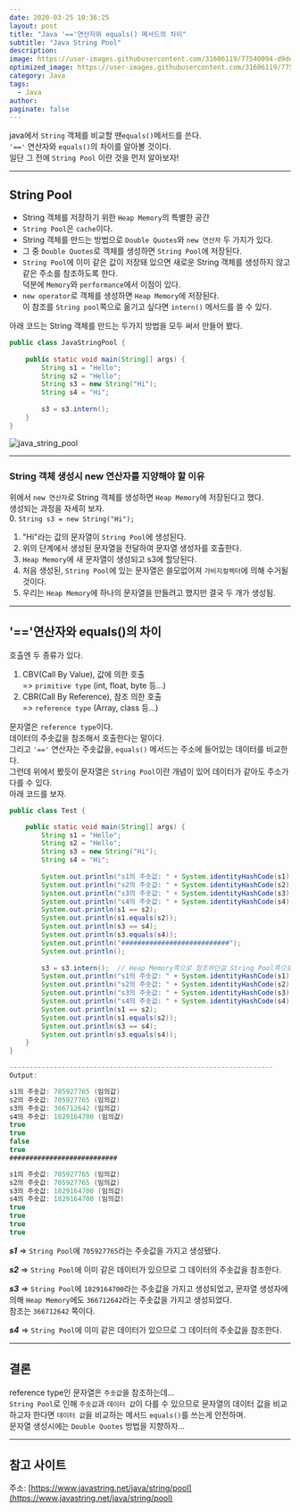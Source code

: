 ```yaml
---
date: 2020-03-25 10:36:25
layout: post
title: "Java '=='연산자와 equals() 메서드의 차이"
subtitle: "Java String Pool"
description:
image: https://user-images.githubusercontent.com/31606119/77540094-d9de1d80-6ee5-11ea-84ed-b4c057b643bf.png
optimized_image: https://user-images.githubusercontent.com/31606119/77540094-d9de1d80-6ee5-11ea-84ed-b4c057b643bf.png
category: Java
tags:
  - Java
author:
paginate: false
---
```


java에서 ```String``` 객체를 비교할 땐```equals()```메서드를 쓴다.  
```'=='``` 연산자와 ```equals()```의 차이를 알아볼 것이다.  
일단 그 전에 ```String Pool``` 이란 것을 먼저 알아보자!

---

## String Pool
* String 객체를 저장하기 위한 ```Heap Memory```의 특별한 공간
* ```String Pool```은 ```cache```이다.
* String 객체를 만드는 방법으로 ```Double Quotes```와 ```new 연산자``` 두 가지가 있다.
* 그 중 ```Double Quotes```로 객체를 생성하면 ```String Pool```에 저장된다.
* ```String Pool```에 이미 같은 값이 저장돼 있으면 새로운 String 객체를 생성하지 않고 같은 주소를 참조하도록 한다.  
덕분에 ```Memory```와 ```performance```에서 이점이 있다.
* ```new operator```로 객체를 생성하면 ```Heap Memory```에 저장된다.  
이 참조를 ```String pool```쪽으로 옮기고 싶다면 ```intern()``` 메서드를 쓸 수 있다.  

아래 코드는 String 객체를 만드는 두가지 방법을 모두 써서  만들어 봤다.

```java
public class JavaStringPool {
 
    public static void main(String[] args) {
        String s1 = "Hello";
        String s2 = "Hello";
        String s3 = new String("Hi");
        String s4 = "Hi";
 
        s3 = s3.intern();
    }
}
```
![java_string_pool](https://user-images.githubusercontent.com/31606119/77540094-d9de1d80-6ee5-11ea-84ed-b4c057b643bf.png)

---

### String 객체 생성시 new 연산자를 지양해야 할 이유
위에서 ```new 연산자```로 String 객체를 생성하면 ```Heap Memory```에 저장된다고 했다.  
생성되는 과정을 자세히 보자.     
0. ```String s3 = new String("Hi");```  
1. "Hi"라는 값의 문자열이 ```String Pool```에 생성된다.
2. 위의 단계에서 생성된 문자열을 전달하여 문자열 생성자를 호출한다.
3. ```Heap Memory```에 새 문자열이 생성되고 s3에 할당된다.
4. 처음 생성된, ```String Pool```에 있는 문자열은 쓸모없어져 ```가비지컬렉터```에 의해 수거될 것이다.
5. 우리는 ```Heap Memory```에 하나의 문자열을 만들려고 했지만 결국 두 개가 생성됨.

---

## '=='연산자와 equals()의 차이
호출엔 두 종류가 있다.
1. CBV(Call By Value), 값에 의한 호출  
=> ```primitive type``` (int, float, byte 등...)
2. CBR(Call By Reference), 참조 의한 호출  
=> ```reference type``` (Array, class 등...)

문자열은 ```reference type```이다.  
데이터의 주솟값을 참조해서 호출한다는 말이다.  
그리고 ```'=='``` 연산자는 주솟값을, ```equals()``` 메서드는 주소에 들어있는 데이터를 비교한다.  
그런데 위에서 봤듯이 문자열은 ```String Pool```이란 개념이 있어 데이터가 같아도 주소가 다를 수 있다.  
아래 코드를 보자.
```java
public class Test {

    public static void main(String[] args) {
        String s1 = "Hello";
        String s2 = "Hello";
        String s3 = new String("Hi");
        String s4 = "Hi";
        
        System.out.println("s1의 주솟값: " + System.identityHashCode(s1));
        System.out.println("s2의 주솟값: " + System.identityHashCode(s2));
        System.out.println("s3의 주솟값: " + System.identityHashCode(s3));
        System.out.println("s4의 주솟값: " + System.identityHashCode(s4));
        System.out.println(s1 == s2);
        System.out.println(s1.equals(s2));
        System.out.println(s3 == s4);
        System.out.println(s3.equals(s4));
        System.out.println("###########################");
        System.out.println();
        
        s3 = s3.intern();  // Heap Memory쪽으로 참조하던걸 String Pool쪽으로!
        System.out.println("s1의 주솟값: " + System.identityHashCode(s1));
        System.out.println("s2의 주솟값: " + System.identityHashCode(s2));
        System.out.println("s3의 주솟값: " + System.identityHashCode(s3));
        System.out.println("s4의 주솟값: " + System.identityHashCode(s4));
        System.out.println(s1 == s2);
        System.out.println(s1.equals(s2));
        System.out.println(s3 == s4);
        System.out.println(s3.equals(s4));
    }
}

------------------------------------------------------------------
Output:

s1의 주솟값: 705927765 (임의값)
s2의 주솟값: 705927765 (임의값)
s3의 주솟값: 366712642 (임의값)
s4의 주솟값: 1829164700 (임의값)
true
true
false
true
###########################

s1의 주솟값: 705927765 (임의값)
s2의 주솟값: 705927765 (임의값)
s3의 주솟값: 1829164700 (임의값)
s4의 주솟값: 1829164700 (임의값)
true
true
true
true
```
***s1*** => ```String Pool```에 ```705927765```라는 주솟값을 가지고 생성됐다.  

***s2*** => ```String Pool```에 이미 같은 데이터가 있으므로 그 데이터의 주솟값을 참조한다.  

***s3*** => ```String Pool```에 ```1829164700```라는 주솟값을 가지고 생성되었고, 문자열 생성자에 의해 ```Heap Memory```에도 ```366712642```라는 주솟값을 가지고 생성되었다.  
참조는 ```366712642``` 쪽이다.  

***s4*** => ```String Pool```에 이미 같은 데이터가 있으므로 그 데이터의 주솟값을 참조한다.

---

## 결론
reference type인 문자열은 ```주솟값```을 참조하는데...  
```String Pool```로 인해 ```주솟값```과 ```데이터 값```이 다를 수 있으므로 문자열의 데이터 값을 비교하고자 한다면 ```데이터 값```을 비교하는 메서드 ```equals()```를 쓰는게 안전하며.  
문자열 생성시에는 ```Double Quotes``` 방법을 지향하자...

---

## 참고 사이트
주소: [https://www.javastring.net/java/string/pool](https://www.javastring.net/java/string/pool)
